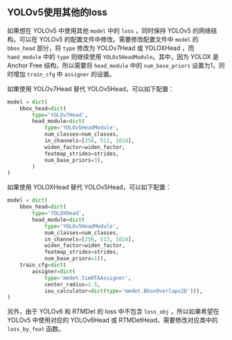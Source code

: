 ## YOLOv5使用其他的loss

如果想在 YOLOv5 中使用其他 `model` 中的 `loss` ，同时保持 YOLOv5 的网络结构，可以在 YOLOv5 的配置文件中修改。需要修改配置文件中 `model` 的 `bbox_head` 部分，将 `type` 修改为 YOLOv7Head 或 YOLOXHead ，而 `haed_module` 中的 `type` 则继续使用 `YOLOv5HeadModule`。其中，因为 YOLOX 是 Anchor Free 结构，所以需要将 `head_module` 中的 `num_base_priors` 设置为1，同时增加 `train_cfg` 中 `assigner` 的设置。

如果使用 YOLOv7Head 替代 YOLOv5Head，可以如下配置：

```python
model = dict(
    bbox_head=dict(
        type='YOLOv7Head',
        head_module=dict(
            type='YOLOv5HeadModule',
            num_classes=num_classes,
            in_channels=[256, 512, 1024],
            widen_factor=widen_factor,
            featmap_strides=strides,
            num_base_priors=3),
        )
)
```

如果使用 YOLOXHead 替代 YOLOv5Head，可以如下配置：

```python
model = dict(
    bbox_head=dict(
        type='YOLOXHead',
        head_module=dict(
            type='YOLOv5HeadModule',
            num_classes=num_classes,
            in_channels=[256, 512, 1024],
            widen_factor=widen_factor,
            featmap_strides=strides,
            num_base_priors=1)),
    train_cfg=dict(
        assigner=dict(
            type='mmdet.SimOTAAssigner',
            center_radius=2.5,
            iou_calculator=dict(type='mmdet.BboxOverlaps2D'))),
)
```

另外，由于 YOLOv6 和 RTMDet 的 loss 中不包含 `loss_obj` ，所以如果希望在 YOLOv5 中使用对应的 YOLOv6Head 或 RTMDetHead，需要修改对应类中的 `loss_by_feat` 函数。
